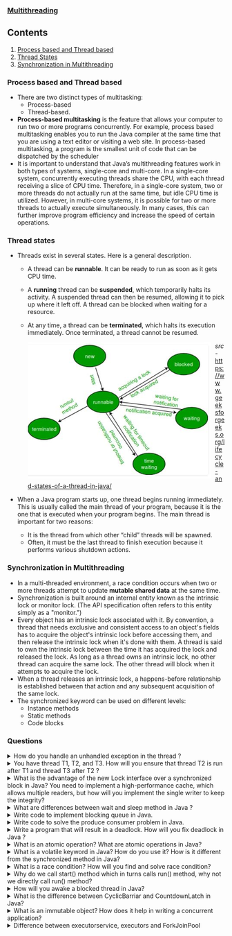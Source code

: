 ### [Multithreading](https://docs.oracle.com/javase/tutorial/essential/concurrency/procthread.html)

## Contents

1. [Process based and Thread based](#process-based-and-thread-based)
2. [Thread States](#thread-states)
3. [Synchronization in Multithreading](#synchronization-in-multithreading)

### Process based and Thread based

- There are two distinct types of multitasking:
  - Process-based
  - Thread-based.
- **Process-based multitasking** is the feature that
  allows your computer to run two or more programs concurrently. For example, process based multitasking enables you to run the Java compiler at the same time that you are using a text editor or visiting a web site. In process-based multitasking, a program is the smallest
  unit of code that can be dispatched by the scheduler
- It is important to
  understand that Java’s multithreading features work in both types of systems, single-core and multi-core. In a single-core system, concurrently executing threads share the CPU, with each thread receiving a slice of CPU time. Therefore, in a single-core system, two or more threads do not actually
  run at the same time, but idle CPU time is utilized. However, in multi-core systems, it is possible for two or more threads to actually execute simultaneously. In many cases, this can further improve program efficiency and increase the speed of certain operations.

### Thread states

- Threads exist in several states. Here is a general description.

  - A thread can be **runnable**. It can be ready to run as soon as it gets CPU time.
  - A **running** thread can be **suspended**, which temporarily halts its activity. A suspended thread can then be resumed, allowing it to pick up where it left off. A thread can be blocked when waiting for a resource.
  - At any time, a thread can be **terminated**, which halts its execution immediately. Once terminated, a thread
    cannot be resumed.

    <img src="img\threadLifecycle.JPG"
     alt="thread life cycle"
     style="float: left; margin-right: 10px;" />
    _src-_ https://www.geeksforgeeks.org/lifecycle-and-states-of-a-thread-in-java/

- When a Java program starts up, one thread begins running immediately. This is usually
  called the main thread of your program, because it is the one that is executed when your
  program begins. The main thread is important for two reasons:
  - It is the thread from which other “child” threads will be spawned.
  - Often, it must be the last thread to finish execution because it performs various
    shutdown actions.

### Synchronization in Multithreading

- In a multi-threaded environment, a race condition occurs when two or more threads attempt to update **mutable shared data** at the same time.
- Synchronization is built around an internal entity known as the intrinsic lock or monitor lock. (The API specification often refers to this entity simply as a "monitor.")
- Every object has an intrinsic lock associated with it. By convention, a thread that needs exclusive and consistent access to an object's fields has to acquire the object's intrinsic lock before accessing them, and then release the intrinsic lock when it's done with them. A thread is said to own the intrinsic lock between the time it has acquired the lock and released the lock. As long as a thread owns an intrinsic lock, no other thread can acquire the same lock. The other thread will block when it attempts to acquire the lock.
- When a thread releases an intrinsic lock, a happens-before relationship is established between that action and any subsequent acquisition of the same lock.
- The synchronized keyword can be used on different levels:
  - Instance methods
  - Static methods
  - Code blocks

### Questions

<details>
<summary>How do you handle an unhandled exception in the thread ?</summary>
<br>
Exceptions are local to a thread, and your main thread or other thread doesn't actually see the run method. The call to join simply waits for it to be done. An exception that is thrown in a thread and never caught terminates it, which is why join returns on your main thread, but the exception itself is lost. We can use <strong>UncaughtExceptionHandler</strong>.
<br>
  <pre>
    Thread.UncaughtExceptionHandler h = new Thread.UncaughtExceptionHandler() {
        @Override
        public void uncaughtException(Thread th, Throwable ex) {
            System.out.println("Uncaught exception: " + ex);
        }
    };
    Thread t = new Thread() {
        @Override
        public void run() {
            System.out.println("Sleeping ...");
            try {
                Thread.sleep(1000);
            } catch (InterruptedException e) {
                System.out.println("Interrupted.");
            }
            System.out.println("Throwing exception ...");
            throw new RuntimeException();
        }
    };
    t.setUncaughtExceptionHandler(h);
    t.start();
  </pre>
</details>

<details>
<summary>You have thread T1, T2, and T3. How will you ensure that thread T2 is run after T1 and thread T3 after T2 ?</summary>
<br>
It can be achieved by using the <strong>join</strong> method of Thread class.
</details>

<details>
<summary>What is the advantage of the new Lock interface over a synchronized block in Java? You need to implement a high-performance cache, which allows multiple readers, but how will you implement the single writer to keep the integrity?</summary>
<br>
The major advantage of lock interfaces on multithreaded and concurrent programming is that they provide two separate locks for reading and writing, which enables you to write high-performance data structures, like ConcurrentHashMap and conditional blocking.
</details>

<details>
<summary>What are differences between wait and sleep method in Java ?</summary>
<br>
The only major difference is to wait to release the lock or monitor, while sleep doesn't release any lock or monitor while waiting.
</details>

<details>
<summary>Write code to implement blocking queue in Java.</summary>
<br>
</details>

<details>
<summary>Write code to solve the produce consumer problem in Java.</summary>
<br>
https://www.java67.com/2015/12/producer-consumer-solution-using-blocking-queue-java.html
</details>

<details>
<summary>Write a program that will result in a deadlock. How will you fix deadlock in Java ?</summary>
<br>
https://javarevisited.blogspot.com/2018/08/how-to-avoid-deadlock-in-java-threads.html#axzz6zEd8GH3v
</details>

<details>
<summary>What is an atomic operation? What are atomic operations in Java?</summary>
<br>
https://javarevisited.blogspot.com/2011/04/synchronization-in-java-synchronized.html#axzz6zEd8GH3v
</details>

<details>
<summary>What is a volatile keyword in Java? How do you use it? How is it different from the synchronized method in Java?</summary>
<br>
</details>

<details>
<summary>What is a race condition? How will you find and solve race condition?</summary>
<br>
</details>

<details>
<summary>Why do we call start() method which in turns calls run() method, why not we directly call run() method?</summary>
<br>
</details>
<details>
<summary>How will you awake a blocked thread in Java?</summary>
<br>
</details>
<details>
<summary>What is the difference between CyclicBarriar and CountdownLatch in Java?</summary>
<br>
</details>
<details>
<summary>What is an immutable object? How does it help in writing a concurrent application?</summary>
<br>
</details>
<details>
<summary>Difference between executorservice, executors and ForkJoinPool</summary>
<br>
https://javarevisited.blogspot.com/2017/02/difference-between-executor-executorservice-and-executors-in-java.html#axzz6zEd8GH3v
https://javarevisited.blogspot.com/2016/12/difference-between-executor-framework-and-ForkJoinPool-in-Java.html#axzz6zEd8GH3v
</details>
